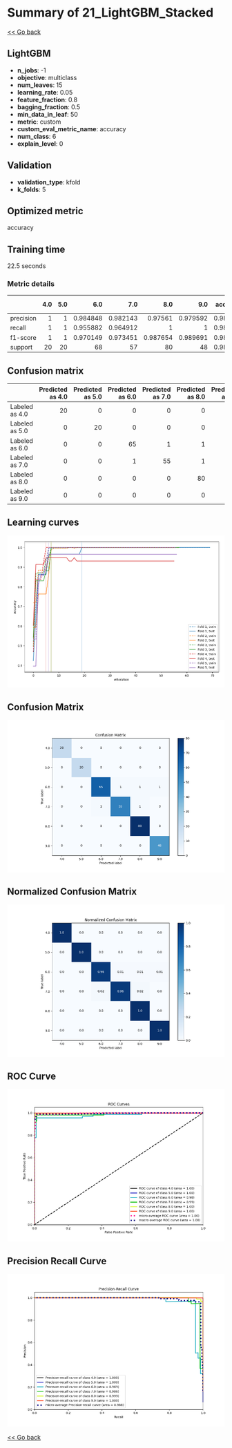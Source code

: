 # Summary of 21_LightGBM_Stacked

[<< Go back](../README.md)


## LightGBM
- **n_jobs**: -1
- **objective**: multiclass
- **num_leaves**: 15
- **learning_rate**: 0.05
- **feature_fraction**: 0.8
- **bagging_fraction**: 0.5
- **min_data_in_leaf**: 50
- **metric**: custom
- **custom_eval_metric_name**: accuracy
- **num_class**: 6
- **explain_level**: 0

## Validation
 - **validation_type**: kfold
 - **k_folds**: 5

## Optimized metric
accuracy

## Training time

22.5 seconds

### Metric details
|           |   4.0 |   5.0 |       6.0 |       7.0 |       8.0 |       9.0 |   accuracy |   macro avg |   weighted avg |   logloss |
|:----------|------:|------:|----------:|----------:|----------:|----------:|-----------:|------------:|---------------:|----------:|
| precision |     1 |     1 |  0.984848 |  0.982143 |  0.97561  |  0.979592 |   0.982935 |    0.987032 |       0.983007 |  0.737767 |
| recall    |     1 |     1 |  0.955882 |  0.964912 |  1        |  1        |   0.982935 |    0.986799 |       0.982935 |  0.737767 |
| f1-score  |     1 |     1 |  0.970149 |  0.973451 |  0.987654 |  0.989691 |   0.982935 |    0.986824 |       0.982848 |  0.737767 |
| support   |    20 |    20 | 68        | 57        | 80        | 48        |   0.982935 |  293        |     293        |  0.737767 |


## Confusion matrix
|                |   Predicted as 4.0 |   Predicted as 5.0 |   Predicted as 6.0 |   Predicted as 7.0 |   Predicted as 8.0 |   Predicted as 9.0 |
|:---------------|-------------------:|-------------------:|-------------------:|-------------------:|-------------------:|-------------------:|
| Labeled as 4.0 |                 20 |                  0 |                  0 |                  0 |                  0 |                  0 |
| Labeled as 5.0 |                  0 |                 20 |                  0 |                  0 |                  0 |                  0 |
| Labeled as 6.0 |                  0 |                  0 |                 65 |                  1 |                  1 |                  1 |
| Labeled as 7.0 |                  0 |                  0 |                  1 |                 55 |                  1 |                  0 |
| Labeled as 8.0 |                  0 |                  0 |                  0 |                  0 |                 80 |                  0 |
| Labeled as 9.0 |                  0 |                  0 |                  0 |                  0 |                  0 |                 48 |

## Learning curves
![Learning curves](learning_curves.png)
## Confusion Matrix

![Confusion Matrix](confusion_matrix.png)


## Normalized Confusion Matrix

![Normalized Confusion Matrix](confusion_matrix_normalized.png)


## ROC Curve

![ROC Curve](roc_curve.png)


## Precision Recall Curve

![Precision Recall Curve](precision_recall_curve.png)



[<< Go back](../README.md)
